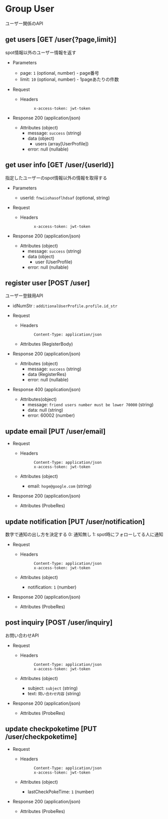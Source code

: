 # Group User

ユーザー関係のAPI

## get users [GET /user{?page,limit}]

spot情報以外のユーザー情報を返す

+ Parameters
   
    + page: `1` (optional, number) - page番号
    + limit: `10` (optional, number) - 1pageあたりの件数

+ Request

    + Headers

                x-access-token: jwt-token

+ Response 200 (application/json)

    + Attributes (object)
        + message: `success` (string)
        + data (object)
          + users (array[UserProfile])
        + error: null (nullable)


## get user info [GET /user/{userId}]

指定したユーザーのspot情報以外の情報を取得する

+ Parameters
    
    + userId: `fnwiiohasoflhdsaf` (optional, string)

+ Request

    + Headers

                x-access-token: jwt-token

+ Response 200 (application/json)

    + Attributes (object)
        + message: `success` (string)
        + data (object)
          + user (UserProfile)
        + error: null (nullable)

## register user [POST /user]

ユーザー登録用API
+ idNumStr : `additionalUserProfile.profile.id_str`

+ Request

    + Headers

                Content-Type: application/json

    + Attributes (RegisterBody)

+ Response 200 (application/json)

    + Attributes (object)
        + message: `success` (string)
        + data (RegisterRes)
        + error: null (nullable)

+ Response 400 (application/json)

    + Attributes(object)
        + message: `friend users number must be lower 70000` (string)
        + data: null (string)
        + error: 60002 (number)


## update email [PUT /user/email]


+ Request

    + Headers

                Content-Type: application/json
                x-access-token: jwt-token

    + Attributes (object)

        + email: `hoge@google.com` (string)

+ Response 200 (application/json)

    + Attributes (ProbeRes)

## update notification [PUT /user/notification]
数字で通知の出し方を決定する
0: 通知無し
1: spot時にフォローしてる人に通知

+ Request

    + Headers

                Content-Type: application/json
                x-access-token: jwt-token

    + Attributes (object)

        + notification: `1` (number)

+ Response 200 (application/json)

    + Attributes (ProbeRes)

## post inquiry [POST /user/inquiry]
お問い合わせAPI

+ Request

    + Headers

                Content-Type: application/json
                x-access-token: jwt-token

    + Attributes (object)

        + subject: `subject` (string)
        + text: `問い合わせ内容` (string)

+ Response 200 (application/json)

    + Attributes (ProbeRes)

## update checkpoketime [PUT /user/checkpoketime]

+ Request

    + Headers

                Content-Type: application/json
                x-access-token: jwt-token

    + Attributes (object)

        + lastCheckPokeTime: `1` (number)

+ Response 200 (application/json)

    + Attributes (ProbeRes)
